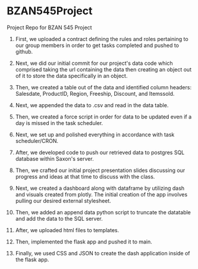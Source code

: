 # BZAN545Project
Project Repo for BZAN 545 Project

1. First, we uploaded a contract defining the rules and roles pertaining to our group members in order to get tasks completed and pushed to github.

2. Next, we did our initial commit for our project's data code which comprised taking the url containing the data then creating an object out of it to store the data specifically in an object.

3. Then, we created a table out of the data and identified column headers: Salesdate, ProductID, Region, Freeship, Discount, and Itemssold.

4. Next, we appended the data to .csv and read in the data table.

5. Then, we created a force script in order for data to be updated even if a day is missed in the task scheduler.

6. Next, we set up and polished everything in accordance with task scheduler/CRON.

7. After, we developed code to push our retrieved data to postgres SQL database within Saxon's server.

8. Then, we crafted our initial project presentation slides discussing our progress and ideas at that time to discuss with the class.

9. Next, we created a dashboard along with dataframe by utilizing dash and visuals created from plotly. The initial creation of the app involves pulling our desired external stylesheet.

10. Then, we added an append data python script to truncate the datatable and add the data to the SQL server.

11. After, we uploaded html files to templates.

12. Then, implemented the flask app and pushed it to main.

13. Finally, we used CSS and JSON to create the dash application inside of the flask app.
